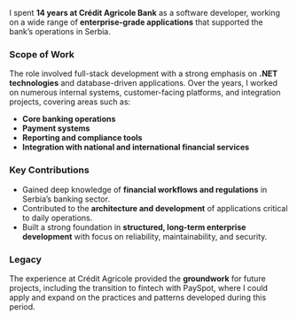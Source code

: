 I spent **14 years at Crédit Agricole Bank** as a software developer, working on a wide range of **enterprise-grade applications** that supported the bank’s operations in Serbia.  

### Scope of Work
The role involved full-stack development with a strong emphasis on **.NET technologies** and database-driven applications. Over the years, I worked on numerous internal systems, customer-facing platforms, and integration projects, covering areas such as:  
- **Core banking operations**  
- **Payment systems**  
- **Reporting and compliance tools**  
- **Integration with national and international financial services**  

### Key Contributions
- Gained deep knowledge of **financial workflows and regulations** in Serbia’s banking sector.  
- Contributed to the **architecture and development** of applications critical to daily operations.  
- Built a strong foundation in **structured, long-term enterprise development** with focus on reliability, maintainability, and security.  

### Legacy
The experience at Crédit Agricole provided the **groundwork** for future projects, including the transition to fintech with PaySpot, where I could apply and expand on the practices and patterns developed during this period.
